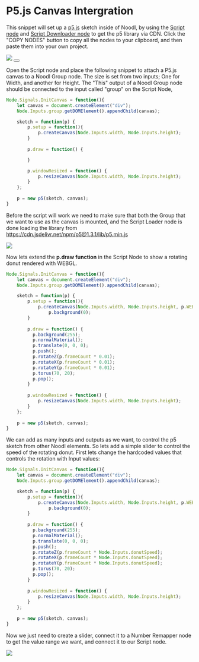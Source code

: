 # P5.js Canvas Intergration

This snippet will set up a [p5.js](https://p5js.org/) sketch inside of Noodl, by using the [Script node](/nodes/javascript/script.md) and [Script Downloader node](/nodes/javascript/script-downloader.md) to get the p5 library via CDN. Click the "COPY NODES" button to copy all the nodes to your clipboard, and then paste them into your own project.
<div class="ndl-images">
    <img src="snippets/p5-canvas/preview.png" class="ndl-image large"></img>  
     <button class="ndl-copy-nodes-button" onClick='copyJsonToClipboard({"nodes":[{"id":"68a79366-bb6e-9b8e-5f16-594483af394a","type":"Group","x":476.044097445949,"y":286.7006022280909,"parameters":{"backgroundColor":"#FFFFFF"},"ports":[],"children":[{"id":"07589d1d-dda7-a85f-87cc-8b44c953be8e","type":"Group","x":496.044097445949,"y":332.7006022280909,"parameters":{"sizeMode":"explicit","alignY":"center","height":{"value":400,"unit":"px"},"width":{"value":50,"unit":"%","isFixed":false},"alignX":"center"},"ports":[],"children":[{"id":"e2f1281d-bfc2-517b-5c1a-475087425851","type":"Group","label":"Canvas","x":516.044097445949,"y":378.7006022280909,"parameters":{"position":"relative","pointerEventsMode":"explicit","pointerEventsEnabled":false,"alignX":"center","sizeMode":"explicit"},"ports":[],"children":[]},{"id":"a17633eb-385f-5612-793b-8c285c63b0ef","type":"Group","x":516.044097445949,"y":533.7006022280909,"parameters":{"sizeMode":"contentHeight","alignX":"center","marginBottom":{"value":56,"unit":"px"}},"ports":[],"children":[{"id":"dd94fad0-ed46-8abc-615d-567ba4d7b12c","type":"Text","x":536.044097445949,"y":579.7006022280909,"parameters":{"marginBottom":{"value":16,"unit":"px"},"text":"Donut speed","fontFamily":"Helvetica"},"ports":[],"children":[]},{"id":"dc9e948c-788b-25a4-bc0d-79e4c163e43f","type":"Range","x":536.044097445949,"y":625.7006022280909,"parameters":{"trackColor":"#C6C6C6","thumbColor":"#006394"},"ports":[],"children":[]}]}]}]},{"id":"060ba13e-751a-234c-fed0-f704a9851d51","type":"Script Downloader","label":"p5.js library","x":807.9173956410343,"y":35.030111507158125,"parameters":{"input 0":"https://cdn.jsdelivr.net/npm/p5@1.3.1/lib/p5.min.js"},"ports":[],"children":[]},{"id":"9062d91d-befb-a9e7-69ca-44fca53514e3","type":"Switch","label":"Canvas is mounted?","x":808.3721889573343,"y":257.97928151879415,"parameters":{},"ports":[],"children":[]},{"id":"0f0a20b0-7eeb-9602-6038-fb3085e86442","type":"Switch","label":"Is script loaded?","x":809.2337801446156,"y":133.64537144418404,"parameters":{},"ports":[],"children":[]},{"id":"991f1429-bc64-c0e8-f969-a809cabc36a4","type":"And","x":1160.391921876462,"y":304.63734948358086,"parameters":{},"ports":[],"children":[]},{"id":"dd46e607-0b86-9ff5-4b9d-71b82335452c","type":"Javascript2","label":"P5.js","x":813.7550783158606,"y":443.7587731362177,"parameters":{"useExternalFile":"no","externalFile":"scripts/canvas.js","scriptInputs":[{"id":"2hqh","label":"width"},{"id":"5x9n","label":"height"},{"id":"fe74","label":"donutSpeed"}],"intype-width":"number","intype-height":"number","intype-data":"array","intype-maxVal":"number","intype-minVal":"number","intype-dataSize":"number","code":"\nNode.Signals.InitCanvas = function(){\n    let canvas = document.createElement(\"div\");\n    Node.Inputs.group.getDOMElement().appendChild(canvas);\n\n    sketch = function(p) {\n        p.setup = function(){\n            p.createCanvas(Node.Inputs.width, Node.Inputs.height, p.WEBGL);\n                p.background(0);\n        }\n        \n        p.draw = function() {\n          p.background(255);\n          p.normalMaterial();\n          p.translate(0, 0, 0);\n          p.push();\n          p.rotateZ(p.frameCount * Node.Inputs.donutSpeed);\n          p.rotateX(p.frameCount * Node.Inputs.donutSpeed);\n          p.rotateY(p.frameCount * Node.Inputs.donutSpeed);\n          p.torus(70, 20);\n          p.pop();\n        }\n        \n        p.windowResized = function() {\n            p.resizeCanvas(Node.Inputs.width, Node.Inputs.height);\n        }\n    };\n  \n    p = new p5(sketch, canvas);\n}\n\n","intype-donutSpeed":"number"},"ports":[],"children":[]},{"id":"3b9f4f8b-ceda-6371-0c5c-85c8f33f12e5","type":"Number Remapper","label":"Number Remapper","x":814.4873491221048,"y":628.314344427397,"parameters":{"maxInputValue":100,"maxOutputValue":0.1},"ports":[],"children":[]}],"connections":[{"fromId":"060ba13e-751a-234c-fed0-f704a9851d51","fromProperty":"loaded","toId":"0f0a20b0-7eeb-9602-6038-fb3085e86442","toProperty":"on"},{"fromId":"e2f1281d-bfc2-517b-5c1a-475087425851","fromProperty":"didMount","toId":"9062d91d-befb-a9e7-69ca-44fca53514e3","toProperty":"on"},{"fromId":"0f0a20b0-7eeb-9602-6038-fb3085e86442","fromProperty":"state","toId":"991f1429-bc64-c0e8-f969-a809cabc36a4","toProperty":"input 0"},{"fromId":"9062d91d-befb-a9e7-69ca-44fca53514e3","fromProperty":"state","toId":"991f1429-bc64-c0e8-f969-a809cabc36a4","toProperty":"input 1"},{"fromId":"e2f1281d-bfc2-517b-5c1a-475087425851","fromProperty":"boundingWidth","toId":"dd46e607-0b86-9ff5-4b9d-71b82335452c","toProperty":"width"},{"fromId":"e2f1281d-bfc2-517b-5c1a-475087425851","fromProperty":"boundingHeight","toId":"dd46e607-0b86-9ff5-4b9d-71b82335452c","toProperty":"height"},{"fromId":"e2f1281d-bfc2-517b-5c1a-475087425851","fromProperty":"this","toId":"dd46e607-0b86-9ff5-4b9d-71b82335452c","toProperty":"group"},{"fromId":"991f1429-bc64-c0e8-f969-a809cabc36a4","fromProperty":"result","toId":"dd46e607-0b86-9ff5-4b9d-71b82335452c","toProperty":"InitCanvas"},{"fromId":"dc9e948c-788b-25a4-bc0d-79e4c163e43f","fromProperty":"value","toId":"3b9f4f8b-ceda-6371-0c5c-85c8f33f12e5","toProperty":"inputValue"},{"fromId":"3b9f4f8b-ceda-6371-0c5c-85c8f33f12e5","fromProperty":"remappedValue","toId":"dd46e607-0b86-9ff5-4b9d-71b82335452c","toProperty":"donutSpeed"}]})'></button>
</div>

Open the Script node and place the following snippet to attach a P5.js canvas to a Noodl Group node. The size is set from two inputs; One for Width, and another for Height. The "This" output of a Noodl Group node should be connected to the input called "group" on the Script Node, 

```js
Node.Signals.InitCanvas = function(){
    let canvas = document.createElement("div");
    Node.Inputs.group.getDOMElement().appendChild(canvas);

    sketch = function(p) {
        p.setup = function(){
            p.createCanvas(Node.Inputs.width, Node.Inputs.height);
        }
        
        p.draw = function() {

        }

        p.windowResized = function() {
            p.resizeCanvas(Node.Inputs.width, Node.Inputs.height);
        }
    };
  
    p = new p5(sketch, canvas);
}
```

Before the script will work we need to make sure that both the Group that we want to use as the canvas is mounted, and the Script Loader node is done loading the library from https://cdn.jsdelivr.net/npm/p5@1.3.1/lib/p5.min.js


<div class="ndl-images">
    <img src="snippets/p5-canvas/connections.png" class="ndl-image large"></img>  
</div>


Now lets extend the **p.draw function** in the Script Node to show a rotating donut rendered with WEBGL. 

```js
Node.Signals.InitCanvas = function(){
    let canvas = document.createElement("div");
    Node.Inputs.group.getDOMElement().appendChild(canvas);

    sketch = function(p) {
        p.setup = function(){
            p.createCanvas(Node.Inputs.width, Node.Inputs.height, p.WEBGL);
                p.background(0);
        }
        
        p.draw = function() {
          p.background(255);
          p.normalMaterial();
          p.translate(0, 0, 0);
          p.push();
          p.rotateZ(p.frameCount * 0.01);
          p.rotateX(p.frameCount * 0.01);
          p.rotateY(p.frameCount * 0.01);
          p.torus(70, 20);
          p.pop();
        }
        
        p.windowResized = function() {
            p.resizeCanvas(Node.Inputs.width, Node.Inputs.height);
        }
    };
  
    p = new p5(sketch, canvas);
}
```

We can add as many inputs and outputs as we want, to control the p5 sketch from other Noodl elements. So lets add a simple slider to control the speed of the rotating donut. First lets change the hardcoded values that controls the rotation with Input values: 

```js
Node.Signals.InitCanvas = function(){
    let canvas = document.createElement("div");
    Node.Inputs.group.getDOMElement().appendChild(canvas);

    sketch = function(p) {
        p.setup = function(){
            p.createCanvas(Node.Inputs.width, Node.Inputs.height, p.WEBGL);
                p.background(0);
        }
        
        p.draw = function() {
          p.background(255);
          p.normalMaterial();
          p.translate(0, 0, 0);
          p.push();
          p.rotateZ(p.frameCount * Node.Inputs.donutSpeed);
          p.rotateX(p.frameCount * Node.Inputs.donutSpeed);
          p.rotateY(p.frameCount * Node.Inputs.donutSpeed);
          p.torus(70, 20);
          p.pop();
        }
        
        p.windowResized = function() {
            p.resizeCanvas(Node.Inputs.width, Node.Inputs.height);
        }
    };
  
    p = new p5(sketch, canvas);
}
```

Now we just need to create a slider, connect it to a Number Remapper node to get the value range we want, and connect it to our Script node.

<div class="ndl-images">
    <img src="snippets/p5-canvas/slider.png" class="ndl-image large"></img>  
</div>